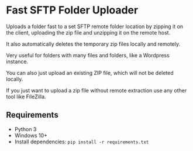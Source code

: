 # Fast SFTP Folder Uploader

Uploads a folder fast to a set SFTP remote folder location by zipping it on the client, uploading the zip file and unzipping it on the remote host.

It also automatically deletes the temporary zip files locally and remotely.

Very useful for folders with many files and folders, like a Wordpress instance.

You can also just upload an existing ZIP file, which will not be deleted locally.

If you just want to upload a zip file without remote extraction use any other tool like FileZilla.

## Requirements

- Python 3
- Windows 10+
- Install dependencies: `pip install -r requirements.txt`
